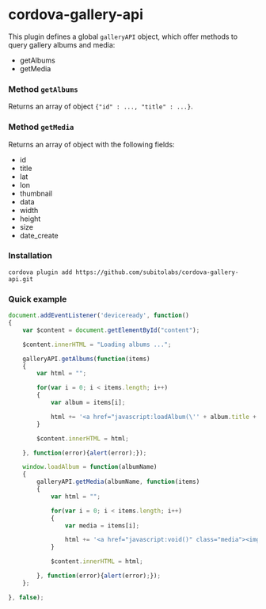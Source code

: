 # cordova-gallery-api

This plugin defines a global `galleryAPI` object, which offer methods to query gallery albums and media:

- getAlbums
- getMedia

### Method `getAlbums`

Returns an array of object `{"id" : ..., "title" : ...}`.

### Method `getMedia`

Returns an array of object with the following fields:

- id
- title
- lat
- lon
- thumbnail
- data
- width
- height
- size
- date_create

### Installation

    cordova plugin add https://github.com/subitolabs/cordova-gallery-api.git

### Quick example

```js
document.addEventListener('deviceready', function()
{
    var $content = document.getElementById("content");

    $content.innerHTML = "Loading albums ...";

    galleryAPI.getAlbums(function(items)
    {
        var html = "";

        for(var i = 0; i < items.length; i++)
        {
            var album = items[i];

            html += '<a href="javascript:loadAlbum(\'' + album.title + '\')" class="album"><span>' + escape(album.title) + '</span></a>';
        }

        $content.innerHTML = html;

    }, function(error){alert(error);});

    window.loadAlbum = function(albumName)
    {
        galleryAPI.getMedia(albumName, function(items)
        {
            var html = "";

            for(var i = 0; i < items.length; i++)
            {
                var media = items[i];

                html += '<a href="javascript:void()" class="media"><img src="file://' + media.thumbnail + '" /></a>';
            }

            $content.innerHTML = html;

        }, function(error){alert(error);});
    };

}, false);
```
